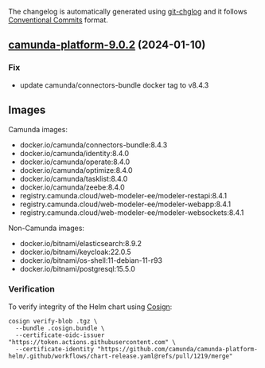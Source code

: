 The changelog is automatically generated using [git-chglog](https://github.com/git-chglog/git-chglog)
and it follows [Conventional Commits](https://www.conventionalcommits.org/en/v1.0.0/) format.


<a name="camunda-platform-9.0.2"></a>
## [camunda-platform-9.0.2](https://github.com/camunda/camunda-platform-helm/compare/camunda-platform-9.0.1...camunda-platform-9.0.2) (2024-01-10)

### Fix

* update camunda/connectors-bundle docker tag to v8.4.3

## Images

Camunda images:

- docker.io/camunda/connectors-bundle:8.4.3
- docker.io/camunda/identity:8.4.0
- docker.io/camunda/operate:8.4.0
- docker.io/camunda/optimize:8.4.0
- docker.io/camunda/tasklist:8.4.0
- docker.io/camunda/zeebe:8.4.0
- registry.camunda.cloud/web-modeler-ee/modeler-restapi:8.4.1
- registry.camunda.cloud/web-modeler-ee/modeler-webapp:8.4.1
- registry.camunda.cloud/web-modeler-ee/modeler-websockets:8.4.1

Non-Camunda images:

- docker.io/bitnami/elasticsearch:8.9.2
- docker.io/bitnami/keycloak:22.0.5
- docker.io/bitnami/os-shell:11-debian-11-r93
- docker.io/bitnami/postgresql:15.5.0

### Verification

To verify integrity of the Helm chart using [Cosign](https://docs.sigstore.dev/signing/quickstart/):

```shell
cosign verify-blob .tgz \
  --bundle .cosign.bundle \
  --certificate-oidc-issuer "https://token.actions.githubusercontent.com" \
  --certificate-identity "https://github.com/camunda/camunda-platform-helm/.github/workflows/chart-release.yaml@refs/pull/1219/merge"
```
